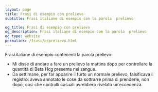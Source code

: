 ```yaml
---
layout: page
title: Frasi di esempio con prelievo 
subtitle: Frasi italiane di esempio con la parola  prelievo

og_title: Frasi di esempio con prelievo 
og_description: Frasi italiane di esempio con la parola  prelievo
og_type: website
permalink: /frasi/p/prelievo.html
---
```


Frasi italiane di esempio contenenti la parola prelievo:


- Mi disse di andare a fare un prelievo la mattina dopo per controllare la quantità di Beta Hcg presente nel sangue.
- Da settimane, per far apparire il furto un normale prelievo, falsificava il registro: aveva annotato le cose da sottrarre prima di prenderle, non dopo, così che controlli casuali avrebbero rivelato un’eccedenza.
